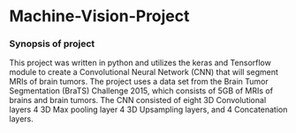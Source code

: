 # Machine-Vision-Project
### Synopsis of project 
This project was written in python and utilizes the keras and Tensorflow module to create a Convolutional Neural Network (CNN) that will segment MRIs of brain tumors. The project uses a data set from the Brain Tumor Segmentation (BraTS) Challenge 2015, which consists of 5GB of MRIs of brains and brain tumors. The CNN consisted of eight 3D Convolutional layers 4 3D Max pooling layer 4 3D Upsampling layers, and 4 Concatenation layers.    
